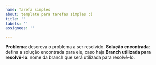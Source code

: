 ```yaml
---
name: Tarefa simples
about: template para tarefas simples :)
title: ''
labels: ''
assignees: ''

---
```


**Problema**: descreva o problema a ser resolvido.
**Solução encontrada**: defina a solução encontrada para ele, caso haja
**Branch utilizada para resolvê-lo**: nome da branch que será utilizada para resolvê-lo.
